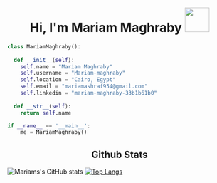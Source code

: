 
<h1 align="center">Hi, I'm Mariam Maghraby <img src="https://media.giphy.com/media/hvRJCLFzcasrR4ia7z/giphy.gif" width="55"></h1>

```python
class MariamMaghraby():
    
  def __init__(self):
    self.name = "Mariam Maghraby"
    self.username = "Mariam-maghraby"
    self.location = "Cairo, Egypt"
    self.email = "mariamashraf954@gmail.com"
    self.linkedin = "mariam-maghraby-33b1b61b0"
  
  def __str__(self):
    return self.name

if __name__ == '__main__':
    me = MariamMaghraby()
```

<h2 align="center">Github Stats</h2>

 ![Mariams's GitHub stats](https://github-readme-stats.vercel.app/api?username=Mariam-maghraby&hide=issues&show_icons=true&theme=radical)     [![Top Langs](https://github-readme-stats.vercel.app/api/top-langs/?username=Mariam-maghraby&hide_progress=true&theme=radical&langs_count=8)](https://github.com/Mariam-maghraby/github-readme-stats)








